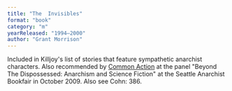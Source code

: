 ```yaml
---
title: "The  Invisibles"
format: "book"
category: "m"
yearReleased: "1994–2000"
author: "Grant Morrison"
---
```

Included in  Killjoy's  list of stories that feature sympathetic anarchist  characters. Also recommended by <a href="http://nwsfsnews.blogspot.com/2009/10/i-wanna-read-sf-anarchy.html"> Common Action</a> at the panel "Beyond The Dispossessed: Anarchism and Science  Fiction" at the Seattle Anarchist Bookfair in October 2009. Also see Cohn: 386.
 